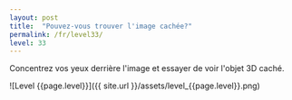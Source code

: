```yaml
---
layout: post
title:  "Pouvez-vous trouver l'image cachée?"
permalink: /fr/level33/
level: 33
---
```

Concentrez vos yeux derrière l'image et essayer de voir l'objet 3D caché.

![Level {{page.level}}]({{ site.url }}/assets/level_{{page.level}}.png)